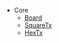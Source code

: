 - Core
    - [Board](rex_board.md)
    - [SquareTx](rex_board_squaretx.md)
    - [HexTx](rex_board_hextx.md)
